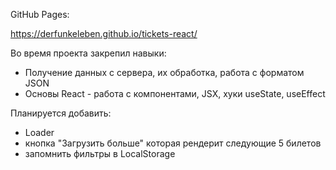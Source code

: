 GitHub Pages:

https://derfunkeleben.github.io/tickets-react/

Во время проекта закрепил навыки:
* Получение данных с сервера, их обработка, работа с форматом JSON
* Основы React - работа с компонентами, JSX, хуки useState, useEffect


Планируется добавить: 
* Loader
* кнопка "Загрузить больше" которая рендерит следующие 5 билетов
* запомнить фильтры в LocalStorage
